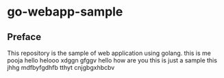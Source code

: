# go-webapp-sample



## Preface
This repository is the sample of web application using golang.
this is me pooja
hello
helooo
xdggn
gfggv
hello
how are you
this is just a sample
this 
jhhg
mdfbyfgdhfb
tthyt
cnjgbgxhbcbv
